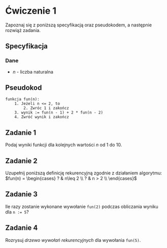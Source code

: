 # Ćwiczenie 1

Zapoznaj się z poniższą specyfikacją oraz pseudokodem, a następnie rozwiąż zadania.

## Specyfikacja

### Dane

* $n$ - liczba naturalna

## Pseudokod

```
funkcja fun(n):
    1. Jeżeli n <= 2, to
        2. Zwróc 1 i zakończ
    3. wynik := fun(n - 1) + 2 * fun(n - 2)
    4. Zwróć wynik i zakończ
```

## Zadanie 1

Podaj wyniki funkcji dla kolejnych wartości $n$ od $1$ do $10$.

## Zadanie 2

Uzupełnij poniższą definicję rekurencyjną zgodnie z działaniem algorytmu:
$fun(n) =  \begin{cases}        ? & n\leq 2 \\       ? & n > 2 \\    \end{cases}$ 

## Zadanie 3

Ile razy zostanie wykonane wywołanie `fun(2)` podczas obliczania wyniku dla `n := 5`?

## Zadanie 4

Rozrysuj *drzewo wywołań rekurencyjnych* dla wywołania `fun(5)`.
